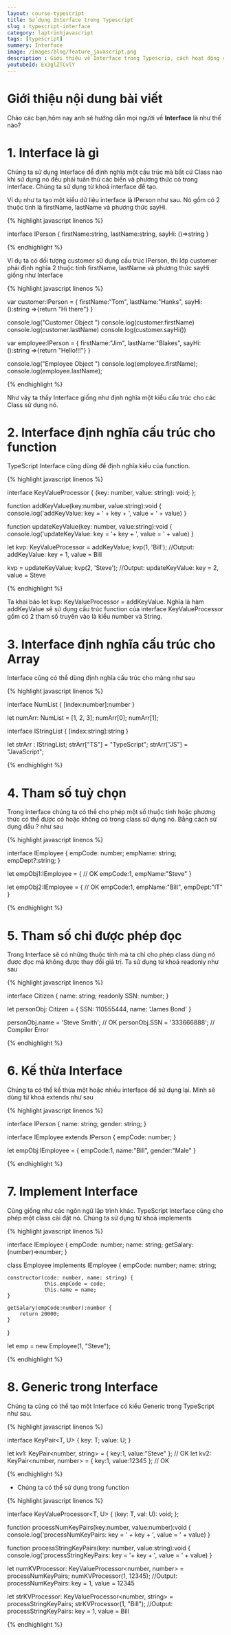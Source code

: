 ```yaml
---
layout: course-typescript
title: Sử dụng Interface trong Typescript  
slug : typescript-interface
category: laptrinhjavascript
tags: [typescript]
summery: Interface   
image: /images/blog/feature_javascript.png
description : Giới thiệu về Interface trong Typescrip, cách hoạt động của Interface trong Typescrip
youtubeId: Ex3glZTCvlY
---
```


# **Giới thiệu nội dung bài viết**

Chào các bạn,hôm nay anh sẽ hướng dẫn mọi người về <b>Interface</b> là như thế nào? 

# **1. Interface là gì**

Chúng ta sử dụng Interface để định nghĩa một cấu trúc mà bất cứ Class nào khi sử dụng nó đều phải tuân thủ các biến và phương thức có trong interface. Chúng ta sử dụng từ khoá interface để tạo.

Ví dụ như ta tạo một kiểu dữ liệu interface là IPerson như sau. Nó gồm có 2 thuộc tính là firstName, lastName và phương thức sayHi.

{% highlight javascript  linenos %}

interface IPerson { 
   firstName:string, 
   lastName:string, 
   sayHi: ()=>string 
} 

{% endhighlight %}

Ví dụ ta có đối tượng customer sử dụng cấu trúc IPerson, thì lớp customer phải định nghĩa 2 thuộc tính firstName, lastName và phương thức sayHi giống như Interface

{% highlight javascript  linenos %}

var customer:IPerson = { 
   firstName:"Tom",
   lastName:"Hanks", 
   sayHi: ():string =>{return "Hi there"} 
} 

console.log("Customer Object ") 
console.log(customer.firstName) 
console.log(customer.lastName) 
console.log(customer.sayHi())  

var employee:IPerson = { 
   firstName:"Jim",
   lastName:"Blakes", 
   sayHi: ():string =>{return "Hello!!!"} 
} 
  
console.log("Employee  Object ") 
console.log(employee.firstName);
console.log(employee.lastName);

{% endhighlight %}

Như vậy ta thấy Interface giống như định nghĩa một kiểu cấu trúc cho các Class sử dụng nó.

# **2. Interface định nghĩa cấu trúc cho function**

TypeScript Interface cũng dùng để định nghĩa kiểu của function.

{% highlight javascript  linenos %}

interface KeyValueProcessor
{
    (key: number, value: string): void;
};

function addKeyValue(key:number, value:string):void { 
    console.log('addKeyValue: key = ' + key + ', value = ' + value)
}

function updateKeyValue(key: number, value:string):void { 
    console.log('updateKeyValue: key = '+ key + ', value = ' + value)
}
    
let kvp: KeyValueProcessor = addKeyValue;
kvp(1, 'Bill'); //Output: addKeyValue: key = 1, value = Bill 

kvp = updateKeyValue;
kvp(2, 'Steve'); //Output: updateKeyValue: key = 2, value = Steve 

{% endhighlight %}

Ta khai báo let kvp: KeyValueProcessor = addKeyValue. Nghĩa là hàm addKeyValue sẽ sử dụng cấu trúc function của interface KeyValueProcessor gồm có 2 tham số truyền vào là kiểu number và String.

# **3. Interface định nghĩa cấu trúc cho Array**

Interface cũng có thể dùng định nghĩa cấu trúc cho mảng như sau

{% highlight javascript  linenos %}

interface NumList {
    [index:number]:number
}

let numArr: NumList = [1, 2, 3];
numArr[0];
numArr[1];

interface IStringList {
    [index:string]:string
}

let strArr : IStringList;
strArr["TS"] = "TypeScript";
strArr["JS"] = "JavaScript";

{% endhighlight %}

# **4. Tham số tuỳ chọn**

Trong interface chúng ta có thể cho phép một số thuộc tính hoặc phương thức có thể được có hoặc không có trong class sử dụng nó. Bằng cách sử dụng dấu ? như sau

{% highlight javascript  linenos %}

interface IEmployee {
    empCode: number;
    empName: string;
    empDept?:string;
}

let empObj1:IEmployee = {   // OK
    empCode:1,
    empName:"Steve"
}

let empObj2:IEmployee = {    // OK
    empCode:1,
    empName:"Bill",
    empDept:"IT"
}

{% endhighlight %} 

# **5. Tham số chỉ được phép đọc**

Trong Interface sẽ có những thuộc tính mà ta chỉ cho phép class dùng nó được đọc mà không được thay đổi giá trị. Ta sử dụng từ khoá readonly như sau

{% highlight javascript  linenos %}

interface Citizen {
    name: string;
    readonly SSN: number;
}

let personObj: Citizen  = { SSN: 110555444, name: 'James Bond' }

personObj.name = 'Steve Smith'; // OK
personObj.SSN = '333666888'; // Compiler Error

{% endhighlight %}

# **6. Kế thừa Interface**

Chúng ta có thể kế thừa một hoặc nhiều interface để sử dụng lại. Mình sẽ dùng từ khoá extends như sau

{% highlight javascript  linenos %}

interface IPerson {
    name: string;
    gender: string;
}

interface IEmployee extends IPerson {
    empCode: number;
}

let empObj:IEmployee = {
    empCode:1,
    name:"Bill",
    gender:"Male"
}

{% endhighlight %}

# **7. Implement Interface**

Cũng giống như các ngôn ngữ lập trình khác. TypeScript Interface cũng cho phép một class cài đặt nó. Chúng ta sử dụng từ khoá implements

{% highlight javascript  linenos %}

interface IEmployee {
    empCode: number;
    name: string;
    getSalary:(number)=>number;
}

class Employee implements IEmployee { 
    empCode: number;
    name: string;

    constructor(code: number, name: string) { 
                this.empCode = code;
                this.name = name;
    }

    getSalary(empCode:number):number { 
        return 20000;
    }
}

let emp = new Employee(1, "Steve");

{% endhighlight %}

# **8. Generic trong Interface**

Chúng ta cũng có thể tạo một Interface có kiểu Generic trong TypeScript như sau.

{% highlight javascript  linenos %}

interface KeyPair<T, U> {
    key: T;
    value: U;
}

let kv1: KeyPair<number, string> = { key:1, value:"Steve" }; // OK
let kv2: KeyPair<number, number> = { key:1, value:12345 }; // OK

{% endhighlight %}

- Chúng ta có thể sử dụng trong function 

{% highlight javascript  linenos %}

interface KeyValueProcessor<T, U>
{
    (key: T, val: U): void;
};

function processNumKeyPairs(key:number, value:number):void { 
    console.log('processNumKeyPairs: key = ' + key + ', value = ' + value)
}

function processStringKeyPairs(key: number, value:string):void { 
    console.log('processStringKeyPairs: key = '+ key + ', value = ' + value)
}
    
let numKVProcessor: KeyValueProcessor<number, number> = processNumKeyPairs;
numKVProcessor(1, 12345); //Output: processNumKeyPairs: key = 1, value = 12345 

let strKVProcessor: KeyValueProcessor<number, string> = processStringKeyPairs;
strKVProcessor(1, "Bill"); //Output: processStringKeyPairs: key = 1, value = Bill 

{% endhighlight %}

















